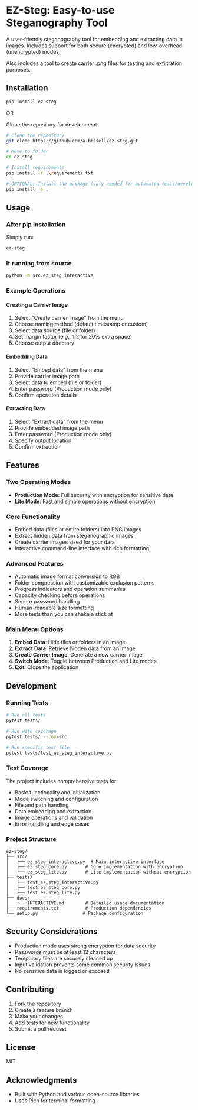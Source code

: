 # EZ-Steg: Easy-to-use Steganography Tool

A user-friendly steganography tool for embedding and extracting data in images.
Includes support for both secure (encrypted) and low-overhead (unencrypted) modes.

Also includes a tool to create carrier .png files for testing and exfiltration purposes. 

## Installation

```bash
pip install ez-steg
```

OR

Clone the repository for development:
```bash
# Clone the repository
git clone https://github.com/a-bissell/ez-steg.git

# Move to folder
cd ez-steg

# Install requirements
pip install -r .\requirements.txt

# OPTIONAL: Install the package (only needed for automated tests/developers)
pip install -e .
```

## Usage

### After pip installation
Simply run:
```bash
ez-steg
```

### If running from source
```bash
python -m src.ez_steg_interactive
```

### Example Operations

#### Creating a Carrier Image
1. Select "Create carrier image" from the menu
2. Choose naming method (default timestamp or custom)
3. Select data source (file or folder)
4. Set margin factor (e.g., 1.2 for 20% extra space)
5. Choose output directory

#### Embedding Data
1. Select "Embed data" from the menu
2. Provide carrier image path
3. Select data to embed (file or folder)
4. Enter password (Production mode only)
5. Confirm operation details

#### Extracting Data
1. Select "Extract data" from the menu
2. Provide embedded image path
3. Enter password (Production mode only)
4. Specify output location
5. Confirm extraction

## Features

### Two Operating Modes
- **Production Mode**: Full security with encryption for sensitive data
- **Lite Mode**: Fast and simple operations without encryption

### Core Functionality
- Embed data (files or entire folders) into PNG images
- Extract hidden data from steganographic images
- Create carrier images sized for your data
- Interactive command-line interface with rich formatting

### Advanced Features
- Automatic image format conversion to RGB
- Folder compression with customizable exclusion patterns
- Progress indicators and operation summaries
- Capacity checking before operations
- Secure password handling
- Human-readable size formatting
- More tests than you can shake a stick at

### Main Menu Options
1. **Embed Data**: Hide files or folders in an image
2. **Extract Data**: Retrieve hidden data from an image
3. **Create Carrier Image**: Generate a new carrier image
4. **Switch Mode**: Toggle between Production and Lite modes
5. **Exit**: Close the application

## Development

### Running Tests
```bash
# Run all tests
pytest tests/

# Run with coverage
pytest tests/ --cov=src

# Run specific test file
pytest tests/test_ez_steg_interactive.py
```

### Test Coverage
The project includes comprehensive tests for:
- Basic functionality and initialization
- Mode switching and configuration
- File and path handling
- Data embedding and extraction
- Image operations and validation
- Error handling and edge cases

### Project Structure
```
ez-steg/
├── src/
│   ├── ez_steg_interactive.py  # Main interactive interface
│   ├── ez_steg_core.py       # Core implementation with encryption
│   └── ez_steg_lite.py       # Lite implementation without encryption
├── tests/
│   ├── test_ez_steg_interactive.py
│   ├── test_ez_steg_core.py
│   └── test_ez_steg_lite.py
├── docs/
│   └── INTERACTIVE.md        # Detailed usage documentation
├── requirements.txt          # Production dependencies
└── setup.py                 # Package configuration
```

## Security Considerations
- Production mode uses strong encryption for data security
- Passwords must be at least 12 characters
- Temporary files are securely cleaned up
- Input validation prevents some common security issues
- No sensitive data is logged or exposed

## Contributing
1. Fork the repository
2. Create a feature branch
3. Make your changes
4. Add tests for new functionality
5. Submit a pull request

## License
MIT

## Acknowledgments
- Built with Python and various open-source libraries
- Uses Rich for terminal formatting
